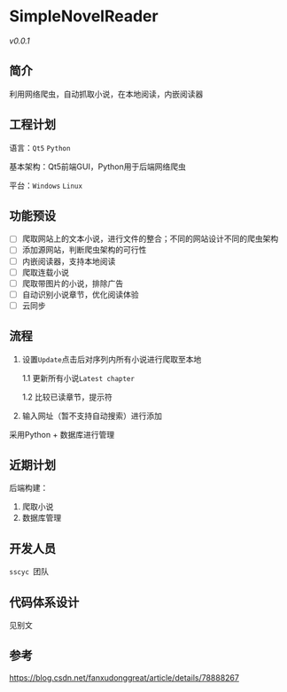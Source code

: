 # SimpleNovelReader

*v0.0.1*

## 简介

利用网络爬虫，自动抓取小说，在本地阅读，内嵌阅读器

## 工程计划

语言：`Qt5` `Python`

基本架构：Qt5前端GUI，Python用于后端网络爬虫

平台：`Windows` `Linux`

## 功能预设

* [ ] 爬取网站上的文本小说，进行文件的整合；不同的网站设计不同的爬虫架构
* [ ] 添加源网站，判断爬虫架构的可行性
* [ ] 内嵌阅读器，支持本地阅读
* [ ] 爬取连载小说
* [ ] 爬取带图片的小说，排除广告
* [ ] 自动识别小说章节，优化阅读体验
* [ ] 云同步

## 流程

1. 设置`Update`点击后对序列内所有小说进行爬取至本地

   1.1 更新所有小说`Latest chapter`

   1.2 比较已读章节，提示符

2. 输入网址（暂不支持自动搜索）进行添加

采用Python + 数据库进行管理



## 近期计划

后端构建：

1. 爬取小说
2. 数据库管理



## 开发人员

`sscyc `团队

## 代码体系设计

见别文

## 参考
https://blog.csdn.net/fanxudonggreat/article/details/78888267
